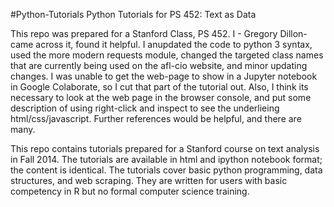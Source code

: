 #Python-Tutorials
Python Tutorials for PS 452: Text as Data 

This repo was prepared for a Stanford Class, PS 452.   I - Gregory Dillon-  came across it, found it helpful.  I anupdated the code to python 3 syntax, used the more modern requests module, changed the targeted class names that are currently being used on the afl-cio website, and minor updating changes.   I was unable to get the web-page to show in a Jupyter notebook in Google Colaborate, so I cut that part of the tutorial out.   Also, I think its necessary to look at the web page in the browser console, and put some description of using right-click and inspect to see the underlieing html/css/javascript.   Further references would be helpful, and there are many.

This repo contains tutorials prepared for a Stanford course on text analysis in Fall 2014. The tutorials are available in html and ipython notebook format; the content is identical. The tutorials cover basic python programming, data structures, and web scraping. They are written for users with basic competency in R but no formal computer science training.

